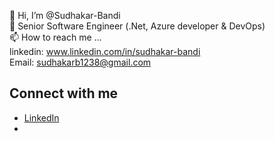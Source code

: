 👋 Hi, I’m @Sudhakar-Bandi \
👀 Senior Software Engineer (.Net, Azure developer & DevOps) \
📫 How to reach me ... \
linkedin: www.linkedin.com/in/sudhakar-bandi \
Email: sudhakarb1238@gmail.com 

## Connect with me
- [LinkedIn](https://www.linkedin.com/in/sudhakar-bandi)
- [Email]: sudhakarb1238@gmail.com 

